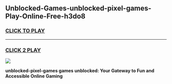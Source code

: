 
## Unblocked-Games-unblocked-pixel-games-Play-Online-Free-h3do8
<h3>
<a href="https://premium76.site?title=unblocked-pixel-games&ref=26A">CLICK TO PLAY</a></h3>
<hr>

<h3>
<a href="https://premium76.site?title=unblocked-pixel-games&ref=26A">CLICK 2 PLAY</a>
  
</h3>

<a href="https://premium76.site?title=unblocked-pixel-games&ref=26A"><img src="https://clearcache.store/games.png"></a>


**unblocked-pixel-games games unblocked: Your Gateway to Fun and Accessible Online Gaming**
